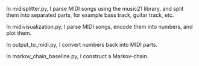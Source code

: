 In midisplitter.py, I parse MIDI songs using the music21 library, and split them into separated parts, for example bass track, guitar track, etc.

In midivisualization.py, I parse MIDI songs, encode them into numbers, and plot them.

In output_to_midi.py, I convert numbers back into MIDI parts.

In markov_chain_baseline.py, I construct a Markov-chain.